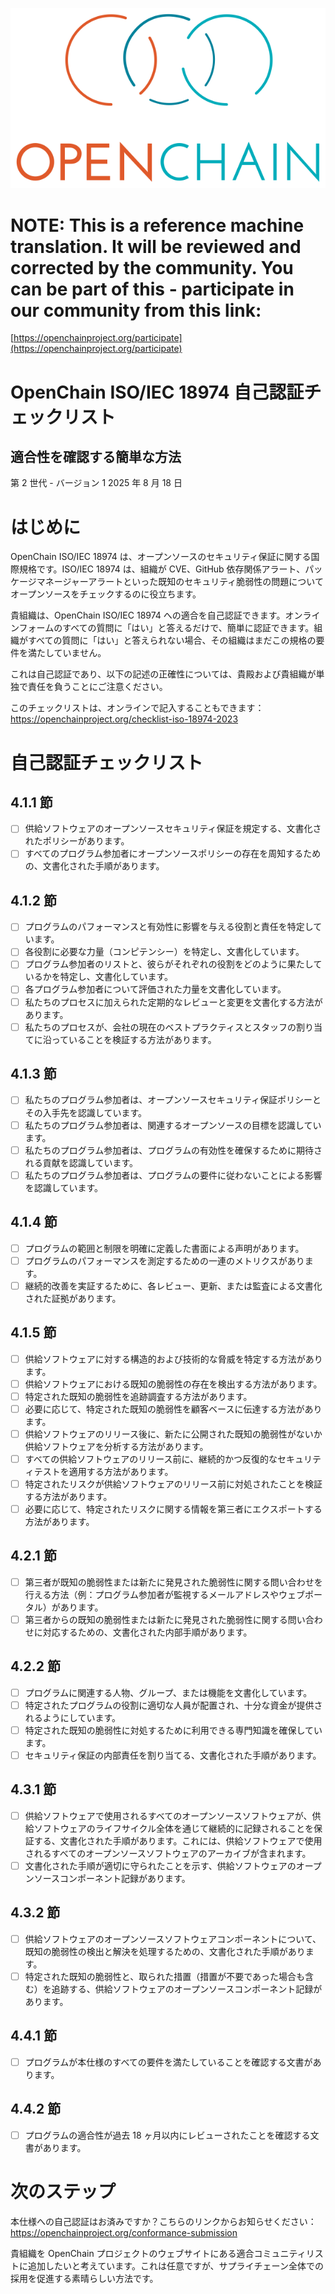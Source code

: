 ![](./media/image1.png "OpenChain logo")

# NOTE: This is a reference machine translation. It will be reviewed and corrected by the community. You can be part of this - participate in our community from this link:

[https://openchainproject.org/participate](https://openchainproject.org/participate)

# OpenChain ISO/IEC 18974 自己認証チェックリスト

## 適合性を確認する簡単な方法

第 2 世代 - バージョン 1
2025 年 8 月 18 日

# はじめに

OpenChain ISO/IEC 18974 は、オープンソースのセキュリティ保証に関する国際規格です。ISO/IEC 18974 は、組織が CVE、GitHub 依存関係アラート、パッケージマネージャーアラートといった既知のセキュリティ脆弱性の問題についてオープンソースをチェックするのに役立ちます。

貴組織は、OpenChain ISO/IEC 18974 への適合を自己認証できます。オンラインフォームのすべての質問に「はい」と答えるだけで、簡単に認証できます。組織がすべての質問に「はい」と答えられない場合、その組織はまだこの規格の要件を満たしていません。

これは自己認証であり、以下の記述の正確性については、貴殿および貴組織が単独で責任を負うことにご注意ください。

このチェックリストは、オンラインで記入することもできます：
https://openchainproject.org/checklist-iso-18974-2023

# 自己認証チェックリスト

## 4.1.1 節

- [ ] 供給ソフトウェアのオープンソースセキュリティ保証を規定する、文書化されたポリシーがあります。
- [ ] すべてのプログラム参加者にオープンソースポリシーの存在を周知するための、文書化された手順があります。

## 4.1.2 節

- [ ] プログラムのパフォーマンスと有効性に影響を与える役割と責任を特定しています。
- [ ] 各役割に必要な力量（コンピテンシー）を特定し、文書化しています。
- [ ] プログラム参加者のリストと、彼らがそれぞれの役割をどのように果たしているかを特定し、文書化しています。
- [ ] 各プログラム参加者について評価された力量を文書化しています。
- [ ] 私たちのプロセスに加えられた定期的なレビューと変更を文書化する方法があります。
- [ ] 私たちのプロセスが、会社の現在のベストプラクティスとスタッフの割り当てに沿っていることを検証する方法があります。

## 4.1.3 節

- [ ] 私たちのプログラム参加者は、オープンソースセキュリティ保証ポリシーとその入手先を認識しています。
- [ ] 私たちのプログラム参加者は、関連するオープンソースの目標を認識しています。
- [ ] 私たちのプログラム参加者は、プログラムの有効性を確保するために期待される貢献を認識しています。
- [ ] 私たちのプログラム参加者は、プログラムの要件に従わないことによる影響を認識しています。

## 4.1.4 節

- [ ] プログラムの範囲と制限を明確に定義した書面による声明があります。
- [ ] プログラムのパフォーマンスを測定するための一連のメトリクスがあります。
- [ ] 継続的改善を実証するために、各レビュー、更新、または監査による文書化された証拠があります。

## 4.1.5 節

- [ ] 供給ソフトウェアに対する構造的および技術的な脅威を特定する方法があります。
- [ ] 供給ソフトウェアにおける既知の脆弱性の存在を検出する方法があります。
- [ ] 特定された既知の脆弱性を追跡調査する方法があります。
- [ ] 必要に応じて、特定された既知の脆弱性を顧客ベースに伝達する方法があります。
- [ ] 供給ソフトウェアのリリース後に、新たに公開された既知の脆弱性がないか供給ソフトウェアを分析する方法があります。
- [ ] すべての供給ソフトウェアのリリース前に、継続的かつ反復的なセキュリティテストを適用する方法があります。
- [ ] 特定されたリスクが供給ソフトウェアのリリース前に対処されたことを検証する方法があります。
- [ ] 必要に応じて、特定されたリスクに関する情報を第三者にエクスポートする方法があります。

## 4.2.1 節

- [ ] 第三者が既知の脆弱性または新たに発見された脆弱性に関する問い合わせを行える方法（例：プログラム参加者が監視するメールアドレスやウェブポータル）があります。
- [ ] 第三者からの既知の脆弱性または新たに発見された脆弱性に関する問い合わせに対応するための、文書化された内部手順があります。

## 4.2.2 節

- [ ] プログラムに関連する人物、グループ、または機能を文書化しています。
- [ ] 特定されたプログラムの役割に適切な人員が配置され、十分な資金が提供されるようにしています。
- [ ] 特定された既知の脆弱性に対処するために利用できる専門知識を確保しています。
- [ ] セキュリティ保証の内部責任を割り当てる、文書化された手順があります。

## 4.3.1 節

- [ ] 供給ソフトウェアで使用されるすべてのオープンソースソフトウェアが、供給ソフトウェアのライフサイクル全体を通じて継続的に記録されることを保証する、文書化された手順があります。これには、供給ソフトウェアで使用されるすべてのオープンソースソフトウェアのアーカイブが含まれます。
- [ ] 文書化された手順が適切に守られたことを示す、供給ソフトウェアのオープンソースコンポーネント記録があります。

## 4.3.2 節

- [ ] 供給ソフトウェアのオープンソースソフトウェアコンポーネントについて、既知の脆弱性の検出と解決を処理するための、文書化された手順があります。
- [ ] 特定された既知の脆弱性と、取られた措置（措置が不要であった場合も含む）を追跡する、供給ソフトウェアのオープンソースコンポーネント記録があります。

## 4.4.1 節

- [ ] プログラムが本仕様のすべての要件を満たしていることを確認する文書があります。

## 4.4.2 節

- [ ] プログラムの適合性が過去 18 ヶ月以内にレビューされたことを確認する文書があります。

# 次のステップ

本仕様への自己認証はお済みですか？こちらのリンクからお知らせください：
https://openchainproject.org/conformance-submission

貴組織を OpenChain プロジェクトのウェブサイトにある適合コミュニティリストに追加したいと考えています。これは任意ですが、サプライチェーン全体での採用を促進する素晴らしい方法です。
